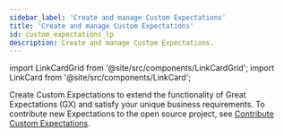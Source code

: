 ```yaml
---
sidebar_label: 'Create and manage Custom Expectations'
title: 'Create and manage Custom Expectations'
id: custom_expectations_lp
description: Create and manage Custom Expectations.
---
```


import LinkCardGrid from '@site/src/components/LinkCardGrid';
import LinkCard from '@site/src/components/LinkCard';

<p class="DocItem__header-description">Create Custom Expectations to extend the functionality of Great Expectations (GX) and satisfy your unique business requirements. To contribute new Expectations to the open source project, see <a href="https://github.com/great-expectations/great_expectations/blob/develop/CONTRIBUTING_EXPECTATIONS.md">Contribute Custom Expectations</a>.
</p>

<LinkCardGrid>
  <LinkCard topIcon label="Create a Custom Column Aggregate Expectation" description="Evaluates a single column and produces an aggregate Metric" href="/docs/oss/guides/expectations/creating_custom_expectations/how_to_create_custom_column_aggregate_expectations" icon="/img/custom_expectation_icon.svg" />
  <LinkCard topIcon label="Create a Custom Column Map Expectation" description="Evaluates a single column and performs a yes or no query on every row in the column" href="/docs/oss/guides/expectations/creating_custom_expectations/how_to_create_custom_column_map_expectations" icon="/img/custom_expectation_icon.svg" />
  <LinkCard topIcon label="Create a Custom Batch Expectation" description="Evaluates an entire Batch, and answers a semantic question about the Batch" href="/docs/oss/guides/expectations/creating_custom_expectations/how_to_create_custom_batch_expectations" icon="/img/custom_expectation_icon.svg" />
  <LinkCard topIcon label="Create a Custom Column Pair Map Expectation" description="Evaluates a pair of columns and performs a yes or no query about the row-wise relationship between the two columns" href="/docs/oss/guides/expectations/creating_custom_expectations/how_to_create_custom_column_pair_map_expectations" icon="/img/custom_expectation_icon.svg" />
  <LinkCard topIcon label="Create a Custom Multicolumn Map Expectation" description="Evaluates a set of columns and performs a yes or no query about the row-wise relationship between the columns" href="/docs/oss/guides/expectations/creating_custom_expectations/how_to_create_custom_multicolumn_map_expectations" icon="/img/custom_expectation_icon.svg" />
  <LinkCard topIcon label="Create a Custom Regex-Based Column Map Expectation" description="Evaluates a single column and performs a yes or no regex-based query on every row in the column" href="/docs/oss/guides/expectations/creating_custom_expectations/how_to_create_custom_regex_based_column_map_expectations" icon="/img/custom_expectation_icon.svg" />
  <LinkCard topIcon label="Create a Custom Set-Based Column Map Expectation" description="Evaluates a single column and determines if each row in the column belongs to the specified set" href="/docs/oss/guides/expectations/creating_custom_expectations/how_to_create_custom_set_based_column_map_expectations" icon="/img/custom_expectation_icon.svg" />
  <LinkCard topIcon label="Create a Custom Query Expectation" description="Runs Expectations against custom query results and makes intermediate queries to your database" href="/docs/oss/guides/expectations/creating_custom_expectations/how_to_create_custom_query_expectations" icon="/img/custom_expectation_icon.svg" />
  <LinkCard topIcon label="Create a Custom Parameterized Expectation" description="Inherits classes from existing Expectations and then creates a new customized Expectation" href="/docs/oss/guides/expectations/creating_custom_expectations/how_to_create_custom_parameterized_expectations" icon="/img/custom_expectation_icon.svg" />
</LinkCardGrid>
